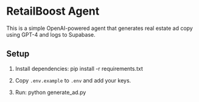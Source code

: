 # RetailBoost Agent

This is a simple OpenAI-powered agent that generates real estate ad copy using GPT-4 and logs to Supabase.

## Setup

1. Install dependencies:
   pip install -r requirements.txt

2. Copy `.env.example` to `.env` and add your keys.

3. Run:
   python generate_ad.py